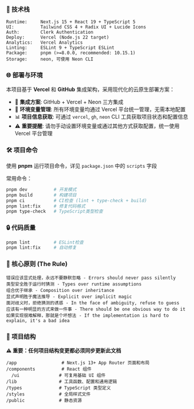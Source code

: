 ### 🚀 技术栈

```
Runtime:     Next.js 15 + React 19 + TypeScript 5
UI:          Tailwind CSS 4 + Radix UI + Lucide Icons
Auth:        Clerk Authentication
Deploy:      Vercel (Node.js 22 target)
Analytics:   Vercel Analytics
Linting:     ESLint 9 + TypeScript ESLint
Package:     pnpm (>=8.0.0, recommended: 10.15.1)
Storage:     neon, 可使用 Neon CLI
```

### 🌐 部署与环境

本项目基于 **Vercel** 和 **GitHub** 集成架构，采用现代化的云原生部署方案：

- 🔗 **集成方案**: GitHub + Vercel + Neon 三方集成
- 🔧 **环境变量管理**: 所有环境变量均通过 Vercel 平台统一管理，无需本地配置
- 📊 **项目信息获取**: 可通过 `vercel`, `gh`, `neon` CLI 工具获取项目状态和配置信息
- ⚠️ **重要提醒**: 请勿手动设置环境变量或通过其他方式获取配置，统一使用 Vercel 平台管理

### 🛠️ 项目命令

使用 **pnpm** 运行项目命令，详见 `package.json` 中的 `scripts` 字段

常用命令：

```bash
pnpm dev          # 开发模式
pnpm build        # 构建项目
pnpm ci           # CI检查 (lint + type-check + build)
pnpm lint:fix     # 修复代码格式
pnpm type-check   # TypeScript类型检查
```

### 🔒 代码质量

```bash
pnpm lint         # ESLint检查
pnpm lint:fix     # 自动修复
```

### 🧠 核心原则 (The Rule)

```
错误应该显式处理，永远不要静默忽略 - Errors should never pass silently
类型安全胜于运行时猜测 - Types over runtime assumptions
组合优于继承 - Composition over inheritance
显式声明胜于魔法推导 - Explicit over implicit magic
面对歧义时，拒绝猜测的诱惑 - In the face of ambiguity, refuse to guess
应该有一种明显的方式来做一件事 - There should be one obvious way to do it
如果实现很难解释，那就是个坏想法 - If the implementation is hard to explain, it's a bad idea
```

### 📁 项目结构

**⚠️ 重要：任何项目结构变更都必须同步更新此文档**

```
/app                 # Next.js 13+ App Router 页面和布局
/components          # React 组件
  /ui               # 可复用基础 UI 组件
/lib                # 工具函数、配置和通用逻辑
/types              # TypeScript 类型定义
/styles             # 全局样式文件
/public             # 静态资源
```
